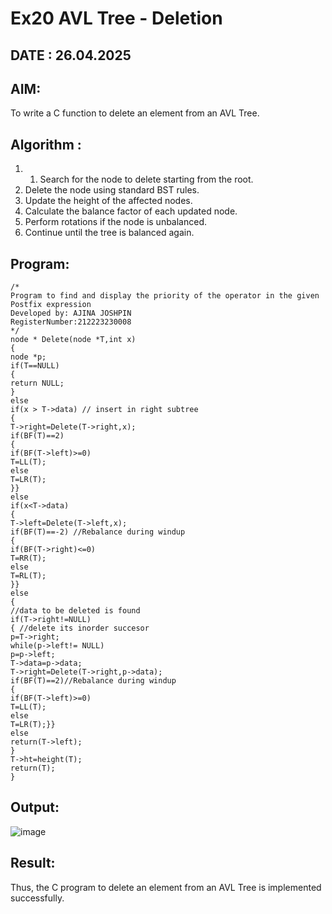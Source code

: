 # Ex20 AVL Tree - Deletion
## DATE : 26.04.2025
## AIM:
To write a C function to delete an element from an AVL Tree.
## Algorithm :
1. 1. Search for the node to delete starting from the root.
2. Delete the node using standard BST rules.
3. Update the height of the affected nodes.
4. Calculate the balance factor of each updated node.
5. Perform rotations if the node is unbalanced.
6. Continue until the tree is balanced again.

## Program:
```
/*
Program to find and display the priority of the operator in the given Postfix expression
Developed by: AJINA JOSHPIN
RegisterNumber:212223230008
*/
node * Delete(node *T,int x)
{
node *p;
if(T==NULL)
{
return NULL;
}
else
if(x > T->data) // insert in right subtree
{
T->right=Delete(T->right,x);
if(BF(T)==2)
{
if(BF(T->left)>=0)
T=LL(T);
else
T=LR(T);
}}
else
if(x<T->data)
{
T->left=Delete(T->left,x);
if(BF(T)==-2) //Rebalance during windup
{
if(BF(T->right)<=0)
T=RR(T);
else
T=RL(T);
}}
else
{
//data to be deleted is found
if(T->right!=NULL)
{ //delete its inorder succesor
p=T->right;
while(p->left!= NULL)
p=p->left;
T->data=p->data;
T->right=Delete(T->right,p->data);
if(BF(T)==2)//Rebalance during windup
{
if(BF(T->left)>=0)
T=LL(T);
else
T=LR(T);}}
else
return(T->left);
}
T->ht=height(T);
return(T);
}
```

## Output:

![image](https://github.com/user-attachments/assets/44cd1340-e8d2-4f4d-8ad1-1b817ddb8c92)


## Result:
Thus, the C program to delete an element from an AVL Tree is implemented successfully.
